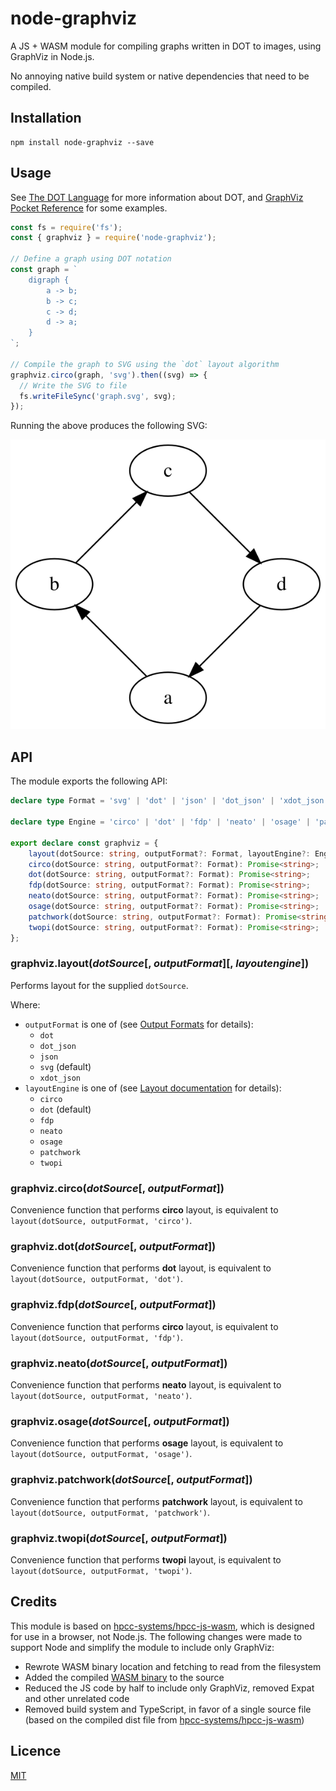 # node-graphviz

A JS + WASM module for compiling graphs written in DOT to images, using GraphViz in Node.js.

No annoying native build system or native dependencies that need to be compiled.

## Installation

```
npm install node-graphviz --save
```

## Usage

See [The DOT Language](https://graphviz.gitlab.io/_pages/doc/info/lang.html) for more information about DOT, and [GraphViz Pocket Reference](https://graphs.grevian.org/example) for some examples.

```js
const fs = require('fs');
const { graphviz } = require('node-graphviz');

// Define a graph using DOT notation
const graph = `
    digraph {
        a -> b;
        b -> c;
        c -> d;
        d -> a;
    }
`;

// Compile the graph to SVG using the `dot` layout algorithm
graphviz.circo(graph, 'svg').then((svg) => {
  // Write the SVG to file
  fs.writeFileSync('graph.svg', svg);
});
```

Running the above produces the following SVG:

![SVG Image showing compiled graph](./tests/output.svg)

## API

The module exports the following API:

```ts
declare type Format = 'svg' | 'dot' | 'json' | 'dot_json' | 'xdot_json';

declare type Engine = 'circo' | 'dot' | 'fdp' | 'neato' | 'osage' | 'patchwork' | 'twopi';

export declare const graphviz = {
    layout(dotSource: string, outputFormat?: Format, layoutEngine?: Engine): Promise<string>;
    circo(dotSource: string, outputFormat?: Format): Promise<string>;
    dot(dotSource: string, outputFormat?: Format): Promise<string>;
    fdp(dotSource: string, outputFormat?: Format): Promise<string>;
    neato(dotSource: string, outputFormat?: Format): Promise<string>;
    osage(dotSource: string, outputFormat?: Format): Promise<string>;
    patchwork(dotSource: string, outputFormat?: Format): Promise<string>;
    twopi(dotSource: string, outputFormat?: Format): Promise<string>;
};
```

### graphviz.layout(_dotSource_[, _outputFormat_][, _layoutengine_])

Performs layout for the supplied `dotSource`.

Where:

- `outputFormat` is one of (see [Output Formats](https://graphviz.gitlab.io/_pages/doc/info/output.html) for details):
  - `dot`
  - `dot_json`
  - `json`
  - `svg` (default)
  - `xdot_json`
- `layoutEngine` is one of (see [Layout documentation](https://www.graphviz.org/documentation/) for details):
  - `circo`
  - `dot` (default)
  - `fdp`
  - `neato`
  - `osage`
  - `patchwork`
  - `twopi`

### graphviz.circo(_dotSource_[, _outputFormat_])

Convenience function that performs **circo** layout, is equivalent to `layout(dotSource, outputFormat, 'circo')`.

### graphviz.dot(_dotSource_[, _outputFormat_])

Convenience function that performs **dot** layout, is equivalent to `layout(dotSource, outputFormat, 'dot')`.

### graphviz.fdp(_dotSource_[, _outputFormat_])

Convenience function that performs **circo** layout, is equivalent to `layout(dotSource, outputFormat, 'fdp')`.

### graphviz.neato(_dotSource_[, _outputFormat_])

Convenience function that performs **neato** layout, is equivalent to `layout(dotSource, outputFormat, 'neato')`.

### graphviz.osage(_dotSource_[, _outputFormat_])

Convenience function that performs **osage** layout, is equivalent to `layout(dotSource, outputFormat, 'osage')`.

### graphviz.patchwork(_dotSource_[, _outputFormat_])

Convenience function that performs **patchwork** layout, is equivalent to `layout(dotSource, outputFormat, 'patchwork')`.

### graphviz.twopi(_dotSource_[, _outputFormat_])

Convenience function that performs **twopi** layout, is equivalent to `layout(dotSource, outputFormat, 'twopi')`.

## Credits

This module is based on [hpcc-systems/hpcc-js-wasm](https://github.com/hpcc-systems/hpcc-js-wasm), which is designed for use in a browser, not Node.js. The following changes were made to support Node and simplify the module to include only GraphViz:

- Rewrote WASM binary location and fetching to read from the filesystem
- Added the compiled [WASM binary](https://unpkg.com/browse/@hpcc-js/wasm@0.3.14/dist/) to the source
- Reduced the JS code by half to include only GraphViz, removed Expat and other unrelated code
- Removed build system and TypeScript, in favor of a single source file (based on the compiled dist file from [hpcc-systems/hpcc-js-wasm](https://github.com/hpcc-systems/hpcc-js-wasm))

## Licence

[MIT](LICENSE)
